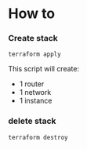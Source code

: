 # How to


### Create stack

```
terraform apply
```

This script will create:
-   1 router
-   1 network
-   1 instance

### delete stack

```
terraform destroy
```
